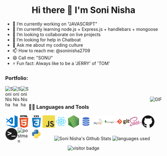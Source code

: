 <h1 align='center'> Hi there 👋 I'm Soni Nisha </h1>

<!--**soninisha2709/soninisha2709** is a ✨ _special_ ✨ repository because its `README.md` (this file) appears on your GitHub profile.

Here are some ideas to get you started:-->

- 🔭 I’m currently working on "JAVASCRIPT"
- 🌱 I’m currently learning  node.js + Express.js + handlebars + mongoose 
- 👯 I’m looking to collaborate on live projects
- 🤔 I’m looking for help in Chatboat  
- 💬 Ask me about my coding culture 
- 📫 How to reach me: @soninisha2709
- 😄 Call me: "SONU"
- ⚡ Fun fact: Always like to be a 'JERRY' of 'TOM'

<h3> Portfolio:</h3>
<a href="https://www.linkedin.com/in/nisha-soni-40155a1ab">
  <img align="left" alt="Soni Nisha" width="25px" src="https://cdn.jsdelivr.net/npm/simple-icons@v3/icons/linkedin.svg" />
</a>
<a href="https://www.instagram.com/soninisha2709">
  <img align="left" alt="Soni Nisha" width="25px" src="https://cdn.jsdelivr.net/npm/simple-icons@v3/icons/instagram.svg" />
</a>
<a href="https://www.facebook.com/profile.php?id=100012331862804">
  <img  align="left" alt="Soni Nisha" width="25px" src="https://cdn.jsdelivr.net/npm/simple-icons@v3/icons/facebook.svg"/>
</a>
<br />
<br />
  <img align="right" alt="GIF" src="https://media.giphy.com/media/836HiJc7pgzy8iNXCn/giphy.gif" />
  
 <h3>👨‍💻 Languages and Tools</h3>

<img align="left" alt="Visual Studio Code" width="40px" src="https://raw.githubusercontent.com/github/explore/80688e429a7d4ef2fca1e82350fe8e3517d3494d/topics/visual-studio-code/visual-studio-code.png" />
<img align="left" alt="HTML5" width="40px" src="https://raw.githubusercontent.com/github/explore/80688e429a7d4ef2fca1e82350fe8e3517d3494d/topics/html/html.png" />
<img align="left" alt="CSS3" width="40px" src="https://raw.githubusercontent.com/github/explore/80688e429a7d4ef2fca1e82350fe8e3517d3494d/topics/css/css.png" />
<img align="left" alt="JavaScript" width="40px" src="https://raw.githubusercontent.com/github/explore/80688e429a7d4ef2fca1e82350fe8e3517d3494d/topics/javascript/javascript.png" />
<img align="left" alt="React" width="40px" src="https://raw.githubusercontent.com/github/explore/80688e429a7d4ef2fca1e82350fe8e3517d3494d/topics/react/react.png" />
<!--<img align="left" alt="Gatsby" width="26px" src="https://raw.githubusercontent.com/github/explore/e94815998e4e0713912fed477a1f346ec04c3da2/topics/gatsby/gatsby.png" />
<img align="left" alt="GraphQL" width="26px" src="https://raw.githubusercontent.com/github/explore/80688e429a7d4ef2fca1e82350fe8e3517d3494d/topics/graphql/graphql.png" />-->
<img align="left" alt="Node.js" width="40px" src="https://raw.githubusercontent.com/github/explore/80688e429a7d4ef2fca1e82350fe8e3517d3494d/topics/nodejs/nodejs.png" />
<!--<img align="left" alt="Deno" width="26px" src="https://raw.githubusercontent.com/github/explore/361e2821e2dea67711cde99c9c40ed357061cf27/topics/deno/deno.png" />-->
<img align="left" alt="SQL" width="40px" src="https://raw.githubusercontent.com/github/explore/80688e429a7d4ef2fca1e82350fe8e3517d3494d/topics/sql/sql.png" />
<img align="left" alt="MySQL" width="40px" src="https://raw.githubusercontent.com/github/explore/80688e429a7d4ef2fca1e82350fe8e3517d3494d/topics/mysql/mysql.png" />
<img align="left" alt="MongoDB" width="40px" src="https://raw.githubusercontent.com/github/explore/80688e429a7d4ef2fca1e82350fe8e3517d3494d/topics/mongodb/mongodb.png" />
<img align="left" alt="Git" width="40px" src="https://raw.githubusercontent.com/github/explore/80688e429a7d4ef2fca1e82350fe8e3517d3494d/topics/git/git.png" />
<img align="left" alt="Sass" width="40px" src="https://raw.githubusercontent.com/github/explore/80688e429a7d4ef2fca1e82350fe8e3517d3494d/topics/sass/sass.png" />
<img align="left" alt="GitHub" width="40px" src="https://raw.githubusercontent.com/github/explore/78df643247d429f6cc873026c0622819ad797942/topics/github/github.png" />
<img align="left" alt="Terminal" width="40px"  src="https://raw.githubusercontent.com/github/explore/80688e429a7d4ef2fca1e82350fe8e3517d3494d/topics/terminal/terminal.png" /> 
<img align="left" alt="postman" width="40px"  src="https://www.vectorlogo.zone/logos/getpostman/getpostman-icon.svg" />
<img align="left" alt="python" width="40px" src="https://raw.githubusercontent.com/github/explore/80688e429a7d4ef2fca1e82350fe8e3517d3494d/topics/python/python.png">
<br>
<br>
<br>
<p align='center'>
  <img align="center" src="https://github-readme-stats.vercel.app/api?username=soninisha2709&show_icons=true&title_color=fff&icon_color=79ff97&text_color=efefef&bg_color=24292e" alt="Soni Nisha's Github Stats"> 
  <img align="center" src="https://github-readme-stats.vercel.app/api/top-langs/?username=soninisha2709&theme=buefy&layout=compact" alt="languages used">
</p>
<p align='center'>
  <img src="https://visitor-badge.glitch.me/badge?page_id=soninisha2709.soninisha2709" alt="visitor badge"/>
</p><!-- old visitor count-->
<!--<p align="center"> 
  Visitor count<br>
  <img src="https://profile-counter.glitch.me/soninisha2709/count.svg" />
 </p>-->
